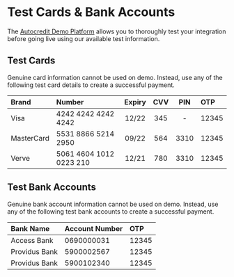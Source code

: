 # Test Cards & Bank Accounts

The [Autocredit Demo Platform](https://demo.autocredit.ng) allows you to thoroughly test your integration before going live using our available test information.

## Test Cards

Genuine card information cannot be used on demo. Instead, use any of the following test card details to create a successful payment.

| Brand | Number | Expiry | CVV | PIN | OTP |
| :--- | :--- | :---: | :---: | :---: | :--- |
| Visa | 4242 4242 4242 4242 | 12/22 | 345 | - | 12345 |
| MasterCard | 5531 8866 5214 2950 | 09/22 | 564 | 3310 | 12345 |
| Verve | 5061 4604 1012 0223 210 | 12/21 | 780 | 3310 | 12345 |

## Test Bank Accounts

Genuine bank account information cannot be used on demo. Instead, use any of the following test bank accounts to create a successful payment.

| Bank Name | Account Number | OTP |
| :--- | :--- | :--- |
| Access Bank | 0690000031 | 12345 |
| Providus Bank | 5900002567 | 12345 |
| Providus Bank | 5900102340 | 12345 |

